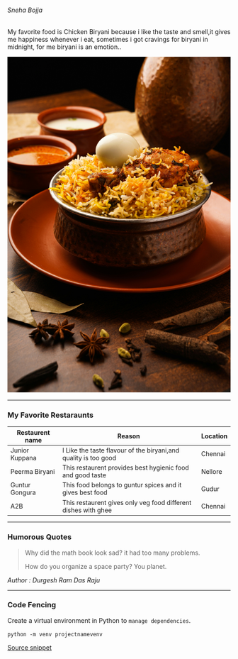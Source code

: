 ###### Sneha Bojja

My favorite food is Chicken Biryani because i like the taste and smell,it gives me happiness whenever i eat, sometimes i got cravings for biryani in midnight, for me biryani is an emotion..

![My Favorite food](biriyani.jpg)

- - -   --- 


### My Favorite Restaraunts  
|Restaurent name |            Reason                                               | Location |
|----------------|-----------------------------------------------------------------|----------|
|Junior Kuppana  |I Like the taste flavour of the biryani,and quality is too good  | Chennai  |
|Peerma Biryani  |This restaurent provides best hygienic food and good taste       | Nellore  |
|Guntur Gongura  |This food belongs to guntur spices and it gives best food        | Gudur    |
|A2B             |This restaurent gives only veg food different dishes with ghee   | Chennai  |

 -----------   --------


 ### Humorous Quotes
 >Why did the math book look sad? it had too many problems.
 >
 >How do you organize a space party? You planet.
 >
 *Author : Durgesh Ram Das Raju*


 ------------- --------- ----------

 ### Code Fencing
 Create a virtual environment in Python to `manage dependencies`.
 ```
 python -m venv projectnamevenv
 ```
 [Source snippet](https://code.pieces.app/collections/python)

